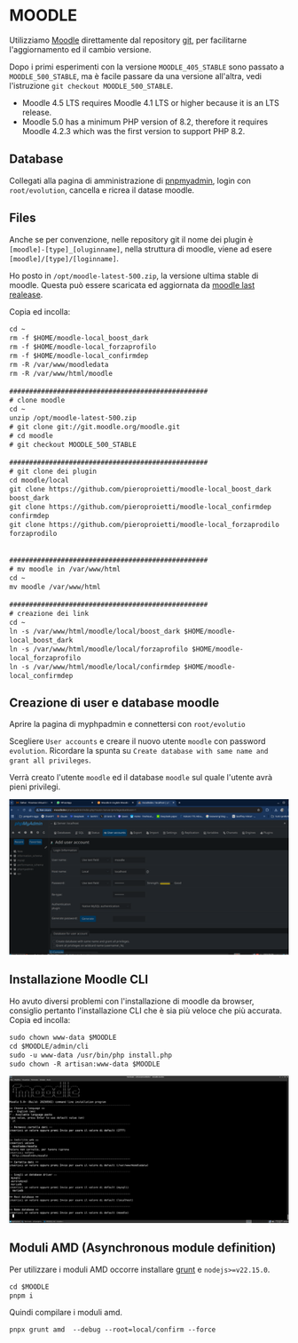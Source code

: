 # MOODLE
Utilizziamo [Moodle](https://moodle.org/?lang=it) direttamente dal repository [git](git://git.moodle.org/moodle.git), per facilitarne l'aggiornamento ed il cambio versione.

Dopo i primi esperimenti con la versione `MOODLE_405_STABLE` sono passato a `MOODLE_500_STABLE`, ma è facile passare da una versione all'altra, vedi l'istruzione `git checkout MOODLE_500_STABLE`.

* Moodle 4.5 LTS requires Moodle 4.1 LTS or higher because it is an LTS release.
* Moodle 5.0 has a minimum PHP version of 8.2, therefore it requires Moodle 4.2.3 which was the first version to support PHP 8.2.

## Database
Collegati alla pagina di amministrazione di [pnpmyadmin](./phpmyadmin), login con `root/evolution`, cancella e ricrea il datase moodle.

## Files
Anche se per convenzione, nelle repository git il nome dei plugin è `[moodle]-[type]_[oluginname]`, nella struttura di moodle, viene ad esere `[moodle]/[type]/[loginname]`.

Ho posto in `/opt/moodle-latest-500.zip`, la versione ultima stable di moodle. Questa può essere scaricata ed aggiornata da [moodle last realease](https://download.moodle.org/releases/latest/).

Copia ed incolla:

```
cd ~
rm -f $HOME/moodle-local_boost_dark
rm -f $HOME/moodle-local_forzaprofilo
rm -f $HOME/moodle-local_confirmdep
rm -R /var/www/moodledata
rm -R /var/www/html/moodle

##################################################
# clone moodle
cd ~
unzip /opt/moodle-latest-500.zip
# git clone git://git.moodle.org/moodle.git 
# cd moodle
# git checkout MOODLE_500_STABLE

##################################################
# git clone dei plugin
cd moodle/local
git clone https://github.com/pieroproietti/moodle-local_boost_dark boost_dark
git clone https://github.com/pieroproietti/moodle-local_confirmdep confirmdep
git clone https://github.com/pieroproietti/moodle-local_forzaprodilo forzaprodilo


##################################################
# mv moodle in /var/www/html
cd ~
mv moodle /var/www/html

##################################################
# creazione dei link
cd ~
ln -s /var/www/html/moodle/local/boost_dark $HOME/moodle-local_boost_dark
ln -s /var/www/html/moodle/local/forzaprofilo $HOME/moodle-local_forzaprofilo
ln -s /var/www/html/moodle/local/confirmdep $HOME/moodle-local_confirmdep

```

## Creazione di user e database moodle
Aprire la pagina di myphpadmin e connettersi con `root/evolutio`

Scegliere `User accounts` e creare il nuovo utente `moodle` con password `evolution`. Ricordare la spunta su `Create database with same name and grant all privileges`. 

Verrà creato l'utente `moodle` ed il database `moodle` sul quale l'utente avrà pieni privilegi.


![](./img/creazione-user-database-moodle.png)

## Installazione Moodle CLI
Ho avuto diversi problemi con l'installazione di moodle da browser, consiglio pertanto l'installazione CLI che è sia più veloce che più accurata. Copia ed incolla:

```
sudo chown www-data $MOODLE
cd $MOODLE/admin/cli
sudo -u www-data /usr/bin/php install.php
sudo chown -R artisan:www-data $MOODLE

```
![](./img/moodle-installazione-cli.png)


## Moduli AMD (Asynchronous module definition)

Per utilizzare i moduli AMD occorre installare [grunt](https://gruntjs.com/) e `nodejs>=v22.15.0`.

```
cd $MOODLE
pnpm i
```

Quindi compilare i moduli amd.

```
pnpx grunt amd  --debug --root=local/confirm --force
```

